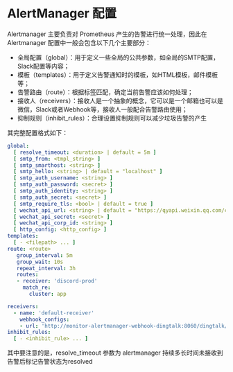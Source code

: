 # AlertManager 配置

Alertmanager 主要负责对 Prometheus 产生的告警进行统一处理，因此在 Alertmanager 配置中一般会包含以下几个主要部分：

- 全局配置（global）：用于定义一些全局的公共参数，如全局的SMTP配置，Slack配置等内容；
- 模板（templates）：用于定义告警通知时的模板，如HTML模板，邮件模板等；
- 告警路由（route）：根据标签匹配，确定当前告警应该如何处理；
- 接收人（receivers）：接收人是一个抽象的概念，它可以是一个邮箱也可以是微信，Slack或者Webhook等，接收人一般配合告警路由使用；
- 抑制规则（inhibit_rules）：合理设置抑制规则可以减少垃圾告警的产生

其完整配置格式如下：

```yaml
global:
  [ resolve_timeout: <duration> | default = 5m ]
  [ smtp_from: <tmpl_string> ] 
  [ smtp_smarthost: <string> ] 
  [ smtp_hello: <string> | default = "localhost" ]
  [ smtp_auth_username: <string> ]
  [ smtp_auth_password: <secret> ]
  [ smtp_auth_identity: <string> ]
  [ smtp_auth_secret: <secret> ]
  [ smtp_require_tls: <bool> | default = true ]
  [ wechat_api_url: <string> | default = "https://qyapi.weixin.qq.com/cgi-bin/" ]
  [ wechat_api_secret: <secret> ]
  [ wechat_api_corp_id: <string> ]
  [ http_config: <http_config> ]
templates:
  [ - <filepath> ... ]
route: <route>
   group_interval: 5m
   group_wait: 10s
   repeat_interval: 3h
   routes:
   - receiver: 'discord-prod'
     match_re:
       cluster: app

receivers:
  - name: 'default-receiver'
    webhook_configs:
    - url: 'http://monitor-alertmanager-webhook-dingtalk:8060/dingtalk/cloud/send'
inhibit_rules:
  [ - <inhibit_rule> ... ]
```

其中要注意的是，resolve_timeout 参数为 alertmanager 持续多长时间未接收到告警后标记告警状态为resolved